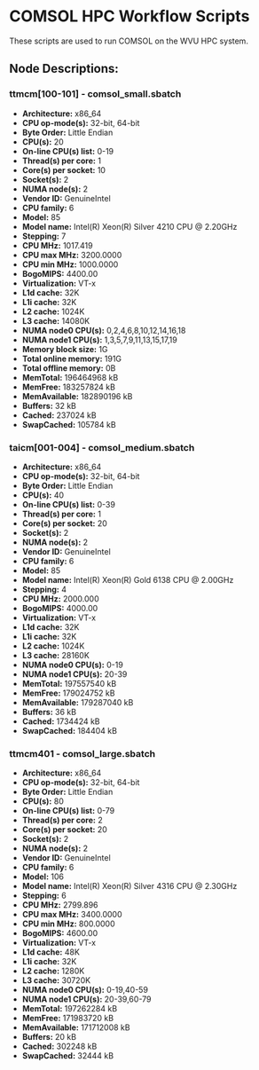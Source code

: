 # COMSOL HPC Workflow Scripts

These scripts are used to run COMSOL on the WVU HPC system.

## Node Descriptions:

### ttmcm[100-101] - comsol_small.sbatch

- **Architecture:** x86_64
- **CPU op-mode(s):** 32-bit, 64-bit
- **Byte Order:** Little Endian
- **CPU(s):** 20
- **On-line CPU(s) list:** 0-19
- **Thread(s) per core:** 1
- **Core(s) per socket:** 10
- **Socket(s):** 2
- **NUMA node(s):** 2
- **Vendor ID:** GenuineIntel
- **CPU family:** 6
- **Model:** 85
- **Model name:** Intel(R) Xeon(R) Silver 4210 CPU @ 2.20GHz
- **Stepping:** 7
- **CPU MHz:** 1017.419
- **CPU max MHz:** 3200.0000
- **CPU min MHz:** 1000.0000
- **BogoMIPS:** 4400.00
- **Virtualization:** VT-x
- **L1d cache:** 32K
- **L1i cache:** 32K
- **L2 cache:** 1024K
- **L3 cache:** 14080K
- **NUMA node0 CPU(s):** 0,2,4,6,8,10,12,14,16,18
- **NUMA node1 CPU(s):** 1,3,5,7,9,11,13,15,17,19
- **Memory block size:** 1G
- **Total online memory:** 191G
- **Total offline memory:** 0B
- **MemTotal:** 196464968 kB
- **MemFree:** 183257824 kB
- **MemAvailable:** 182890196 kB
- **Buffers:** 32 kB
- **Cached:** 237024 kB
- **SwapCached:** 105784 kB

### taicm[001-004] - comsol_medium.sbatch

- **Architecture:** x86_64
- **CPU op-mode(s):** 32-bit, 64-bit
- **Byte Order:** Little Endian
- **CPU(s):** 40
- **On-line CPU(s) list:** 0-39
- **Thread(s) per core:** 1
- **Core(s) per socket:** 20
- **Socket(s):** 2
- **NUMA node(s):** 2
- **Vendor ID:** GenuineIntel
- **CPU family:** 6
- **Model:** 85
- **Model name:** Intel(R) Xeon(R) Gold 6138 CPU @ 2.00GHz
- **Stepping:** 4
- **CPU MHz:** 2000.000
- **BogoMIPS:** 4000.00
- **Virtualization:** VT-x
- **L1d cache:** 32K
- **L1i cache:** 32K
- **L2 cache:** 1024K
- **L3 cache:** 28160K
- **NUMA node0 CPU(s):** 0-19
- **NUMA node1 CPU(s):** 20-39
- **MemTotal:** 197557540 kB
- **MemFree:** 179024752 kB
- **MemAvailable:** 179287040 kB
- **Buffers:** 36 kB
- **Cached:** 1734424 kB
- **SwapCached:** 184404 kB

### ttmcm401 - comsol_large.sbatch

- **Architecture:** x86_64
- **CPU op-mode(s):** 32-bit, 64-bit
- **Byte Order:** Little Endian
- **CPU(s):** 80
- **On-line CPU(s) list:** 0-79
- **Thread(s) per core:** 2
- **Core(s) per socket:** 20
- **Socket(s):** 2
- **NUMA node(s):** 2
- **Vendor ID:** GenuineIntel
- **CPU family:** 6
- **Model:** 106
- **Model name:** Intel(R) Xeon(R) Silver 4316 CPU @ 2.30GHz
- **Stepping:** 6
- **CPU MHz:** 2799.896
- **CPU max MHz:** 3400.0000
- **CPU min MHz:** 800.0000
- **BogoMIPS:** 4600.00
- **Virtualization:** VT-x
- **L1d cache:** 48K
- **L1i cache:** 32K
- **L2 cache:** 1280K
- **L3 cache:** 30720K
- **NUMA node0 CPU(s):** 0-19,40-59
- **NUMA node1 CPU(s):** 20-39,60-79
- **MemTotal:** 197262284 kB
- **MemFree:** 171983720 kB
- **MemAvailable:** 171712008 kB
- **Buffers:** 20 kB
- **Cached:** 302248 kB
- **SwapCached:** 32444 kB
